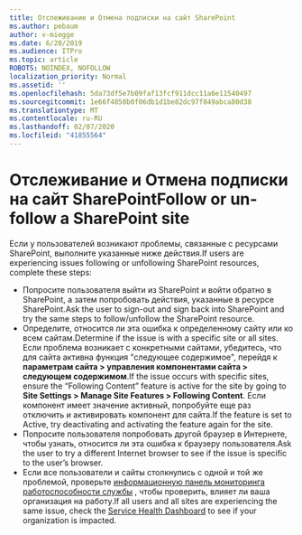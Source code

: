 ```yaml
---
title: Отслеживание и Отмена подписки на сайт SharePoint
ms.author: pebaum
author: v-miegge
ms.date: 6/20/2019
ms.audience: ITPro
ms.topic: article
ROBOTS: NOINDEX, NOFOLLOW
localization_priority: Normal
ms.assetid: ''
ms.openlocfilehash: 5da73df5e7b09faf13fcf911dcc11a6e11540497
ms.sourcegitcommit: 1e66f4850b0f06db1d1be82dc97f849abca80d38
ms.translationtype: MT
ms.contentlocale: ru-RU
ms.lasthandoff: 02/07/2020
ms.locfileid: "41855564"
---
```

# <a name="follow-or-un-follow-a-sharepoint-site"></a><span data-ttu-id="f9fe6-102">Отслеживание и Отмена подписки на сайт SharePoint</span><span class="sxs-lookup"><span data-stu-id="f9fe6-102">Follow or un-follow a SharePoint site</span></span>

<span data-ttu-id="f9fe6-103">Если у пользователей возникают проблемы, связанные с ресурсами SharePoint, выполните указанные ниже действия.</span><span class="sxs-lookup"><span data-stu-id="f9fe6-103">If users are experiencing issues following or unfollowing SharePoint resources, complete these steps:</span></span>

* <span data-ttu-id="f9fe6-104">Попросите пользователя выйти из SharePoint и войти обратно в SharePoint, а затем попробовать действия, указанные в ресурсе SharePoint.</span><span class="sxs-lookup"><span data-stu-id="f9fe6-104">Ask the user to sign-out and sign back into SharePoint and try the same steps to follow/unfollow the SharePoint resource.</span></span>
* <span data-ttu-id="f9fe6-105">Определите, относится ли эта ошибка к определенному сайту или ко всем сайтам.</span><span class="sxs-lookup"><span data-stu-id="f9fe6-105">Determine if the issue is with a specific site or all sites.</span></span> <span data-ttu-id="f9fe6-106">Если проблема возникает с конкретными сайтами, убедитесь, что для сайта активна функция "следующее содержимое", перейдя к **параметрам сайта > управления компонентами сайта > следующем содержимом**.</span><span class="sxs-lookup"><span data-stu-id="f9fe6-106">If the issue occurs with specific sites, ensure the “Following Content” feature is active for the site by going to **Site Settings > Manage Site Features > Following Content**.</span></span> <span data-ttu-id="f9fe6-107">Если компонент имеет значение активный, попробуйте еще раз отключить и активировать компонент для сайта.</span><span class="sxs-lookup"><span data-stu-id="f9fe6-107">If the feature is set to Active, try deactivating and activating the feature again for the site.</span></span>
* <span data-ttu-id="f9fe6-108">Попросите пользователя попробовать другой браузер в Интернете, чтобы узнать, относится ли эта ошибка к браузеру пользователя.</span><span class="sxs-lookup"><span data-stu-id="f9fe6-108">Ask the user to try a different Internet browser to see if the issue is specific to the user’s browser.</span></span>
* <span data-ttu-id="f9fe6-109">Если все пользователи и сайты столкнулись с одной и той же проблемой, проверьте [информационную панель мониторинга работоспособности службы](https://admin.microsoft.com/AdminPortal/Home#/servicehealth) , чтобы проверить, влияет ли ваша организация на работу.</span><span class="sxs-lookup"><span data-stu-id="f9fe6-109">If all users and all sites are experiencing the same issue, check the [Service Health Dashboard](https://admin.microsoft.com/AdminPortal/Home#/servicehealth) to see if your organization is impacted.</span></span>
